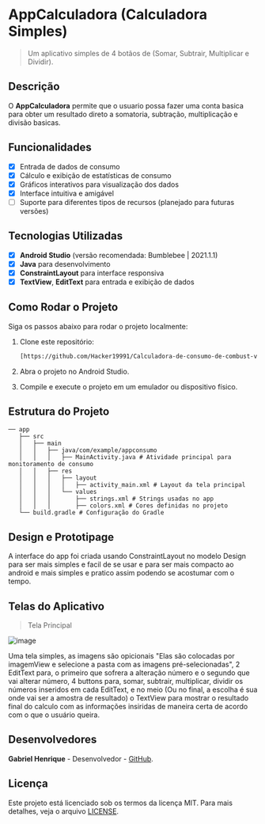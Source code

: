 # **AppCalculadora (Calculadora Simples)**

> Um aplicativo simples de 4 botãos de (Somar, Subtrair, Multiplicar e Dividir).

## Descrição
O **AppCalculadora** permite que o usuario possa fazer uma conta basica para obter um resultado direto a somatoria, subtração, multiplicação e divisão basicas.

## Funcionalidades
- [x] Entrada de dados de consumo
- [x] Cálculo e exibição de estatísticas de consumo
- [x] Gráficos interativos para visualização dos dados
- [x] Interface intuitiva e amigável
- [ ] Suporte para diferentes tipos de recursos (planejado para futuras versões)

## Tecnologias Utilizadas
- [x] **Android Studio** (versão recomendada: Bumblebee | 2021.1.1)
- [x] **Java** para desenvolvimento
- [x] **ConstraintLayout** para interface responsiva
- [x] **TextView**, **EditText** para entrada e exibição de dados

## Como Rodar o Projeto
Siga os passos abaixo para rodar o projeto localmente:

1. Clone este repositório:
   ```bash
   [https://github.com/Hacker19991/Calculadora-de-consumo-de-combust-vel-Android-Studio](https://github.com/Hacker19991/Calculadora-simples)
   
2. Abra o projeto no Android Studio.
   
3. Compile e execute o projeto em um emulador ou dispositivo físico.

## Estrutura do Projeto

```
── app
   ├── src
   │   ├── main
   │   │   ├── java/com/example/appconsumo
   │   │   │   ├── MainActivity.java # Atividade principal para monitoramento de consumo
   │   │   ├── res
   │   │   │   ├── layout
   │   │   │   │   ├── activity_main.xml # Layout da tela principal
   │   │   │   └── values
   │   │   │       ├── strings.xml # Strings usadas no app
   │   │   │       ├── colors.xml # Cores definidas no projeto
   └── build.gradle # Configuração do Gradle
```

## Design e Prototipage
A interface do app foi criada usando ConstraintLayout no modelo Design para ser mais simples e facil de se usar e para ser mais compacto ao android e mais simples e pratico assim podendo se acostumar com o tempo.

## Telas do Aplicativo 

> Tela Principal

![image](https://github.com/user-attachments/assets/35f3f158-8578-4b45-aaea-1b086506f068)

Uma tela simples, as imagens são opicionais "Elas são colocadas por imagemView e selecione a pasta com as imagens pré-selecionadas", 2 EditText para, o primeiro que sofrera a alteração número e o segundo que vai alterar número, 4 buttons para, somar, subtrair, multiplicar, dividir os números inseridos em cada EditText, e no meio (Ou no final, a escolha é sua onde vai ser a amostra de resultado) o TextView para mostrar o resultado final do calculo com as informações insiridas de maneira certa de acordo com o que o usuário queira.

## Desenvolvedores
**Gabriel Henrique** - Desenvolvedor - [GitHub](https://github.com/Hacker19991).

## Licença
Este projeto está licenciado sob os termos da licença MIT. Para mais detalhes, veja o arquivo
[LICENSE](LICENSE).
